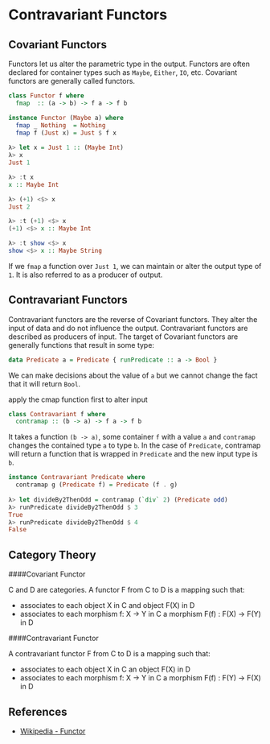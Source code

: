 # Contravariant Functors

## Covariant Functors

Functors let us alter the parametric type in the output. Functors are often declared for container types such as `Maybe`, `Either`, `IO`, etc. Covariant functors are generally called functors.

```Haskell
class Functor f where
  fmap  :: (a -> b) -> f a -> f b

instance Functor (Maybe a) where 
  fmap _ Nothing  = Nothing
  fmap f (Just x) = Just $ f x
  
λ> let x = Just 1 :: (Maybe Int)
λ> x
Just 1

λ> :t x
x :: Maybe Int

λ> (+1) <$> x
Just 2

λ> :t (+1) <$> x
(+1) <$> x :: Maybe Int

λ> :t show <$> x
show <$> x :: Maybe String
```

If we `fmap` a function over `Just 1`, we can maintain or alter the output type of `1`. It is also referred to as a producer of output.


## Contravariant Functors

Contravariant functors are the reverse of Covariant functors. They alter the input of data and do not influence the output. Contravariant functors are described as producers of input. The target of Covariant functors are generally functions that result in some type:

```Haskell
data Predicate a = Predicate { runPredicate :: a -> Bool } 
```

We can make decisions about the value of `a` but we cannot change the fact that it will return `Bool`. 


apply the cmap function first to alter input

```Haskell
class Contravariant f where
  contramap :: (b -> a) -> f a -> f b
```

It takes a function `(b -> a)`, some container `f` with a value `a` and `contramap` changes the contained type `a` to type `b`. In the case of `Predicate`, contramap will return a function that is wrapped in `Predicate` and the new input type is `b`.

```Haskell
instance Contravariant Predicate where
  contramap g (Predicate f) = Predicate (f . g)
 
λ> let divideBy2ThenOdd = contramap (`div` 2) (Predicate odd)
λ> runPredicate divideBy2ThenOdd $ 3
True
λ> runPredicate divideBy2ThenOdd $ 4
False
```

## Category Theory

####Covariant Functor

C and D are categories. A functor F from C to D is a mapping such that:

- associates to each object X in C and object F(X) in D
- associates to each morphism f: X -> Y in C a morphism F(f) : F(X) -> F(Y) in D

####Contravariant Functor

A contravariant functor F from C to D is a mapping such that:

- associates to each object X in C an object F(X) in D
- associates to each morphism f: X -> Y in C a morphism F(f) : F(Y) -> F(X) in D






## References

- [Wikipedia - Functor](https://en.wikipedia.org/wiki/Functor)